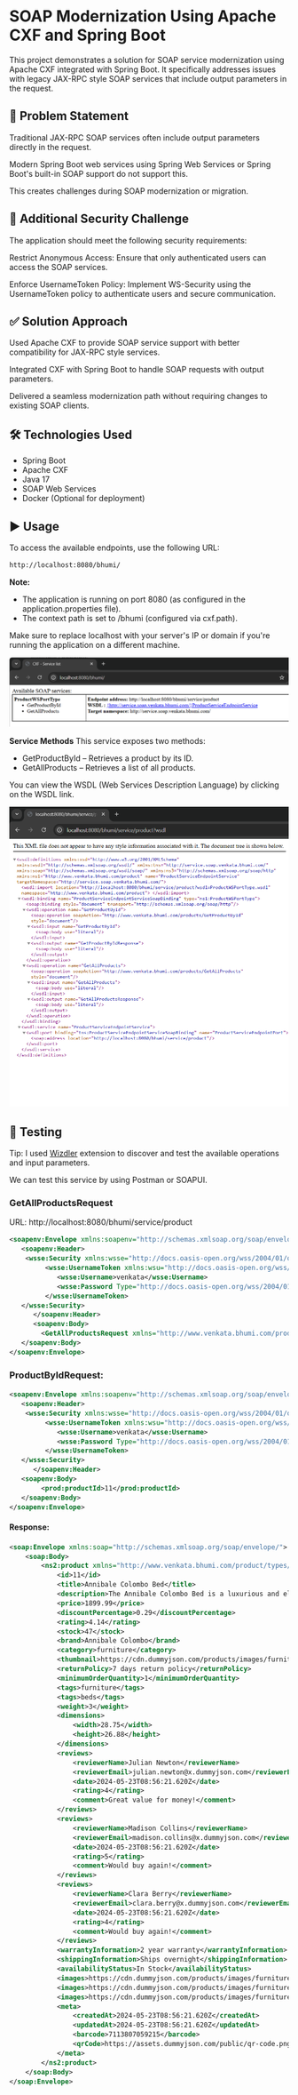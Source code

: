 # SOAP Modernization Using Apache CXF and Spring Boot

This project demonstrates a solution for SOAP service modernization using Apache CXF integrated with Spring Boot. It specifically addresses issues with legacy JAX-RPC style SOAP services that include output parameters in the request.

## 🚀 Problem Statement

Traditional JAX-RPC SOAP services often include output parameters directly in the request.

Modern Spring Boot web services using Spring Web Services or Spring Boot's built-in SOAP support do not support this.

This creates challenges during SOAP modernization or migration.

## 🚧 Additional Security Challenge
The application should meet the following security requirements:

Restrict Anonymous Access: Ensure that only authenticated users can access the SOAP services.

Enforce UsernameToken Policy: Implement WS-Security using the UsernameToken policy to authenticate users and secure communication.

## ✅ Solution Approach

Used Apache CXF to provide SOAP service support with better compatibility for JAX-RPC style services.

Integrated CXF with Spring Boot to handle SOAP requests with output parameters.

Delivered a seamless modernization path without requiring changes to existing SOAP clients.

## 🛠️ Technologies Used

* Spring Boot
* Apache CXF
* Java 17
* SOAP Web Services
* Docker (Optional for deployment)

## ▶️ Usage
To access the available endpoints, use the following URL:

```bash
http://localhost:8080/bhumi/
```
**Note:**

- The application is running on port 8080 (as configured in the application.properties file). 
- The context path is set to /bhumi (configured via cxf.path).

Make sure to replace localhost with your server's IP or domain if you're running the application on a different machine.

![img.png](assets/service.png)

**Service Methods**
This service exposes two methods:

- GetProductById – Retrieves a product by its ID.
- GetAllProducts – Retrieves a list of all products.

You can view the WSDL (Web Services Description Language) by clicking on the WSDL link.

![wsdl.png](assets/wsdl.png)

## 🔧 Testing

Tip: I used [Wizdler](https://chromewebstore.google.com/detail/wizdler/oebpmncolmhiapingjaagmapififiakb?hl=en)  extension to discover and test the available operations and input parameters.

We can test this service by using Postman or SOAPUI.

### GetAllProductsRequest
URL: http://localhost:8080/bhumi/service/product
```xml
<soapenv:Envelope xmlns:soapenv="http://schemas.xmlsoap.org/soap/envelope/" xmlns:prod="http://www.venkata.bhumi.com/product">
   <soapenv:Header>
    <wsse:Security xmlns:wsse="http://docs.oasis-open.org/wss/2004/01/oasis-200401-wss-wssecurity-secext-1.0.xsd" xmlns="http://docs.oasis-open.org/wss/2004/01/oasis-200401-wss-wssecurity-secext-1.0.xsd" soapenv:mustUnderstand="1">
         <wsse:UsernameToken xmlns:wsu="http://docs.oasis-open.org/wss/2004/01/oasis-200401-wss-wssecurity-utility-1.0.xsd"  wsu:Id="XWSSGID-1272659251049-1841441677" xmlns:wsse="http://docs.oasis-open.org/wss/2004/01/oasis-200401-wss-wssecurity-secext-1.0.xsd" xmlns="http://docs.oasis-open.org/wss/2004/01/oasis-200401-wss-wssecurity-secext-1.0.xsd">
            <wsse:Username>venkata</wsse:Username>
            <wsse:Password Type="http://docs.oasis-open.org/wss/2004/01/oasis-200401-wss-username-token-profile-1.0#PasswordText">bhumi</wsse:Password>
         </wsse:UsernameToken>
   </wsse:Security>
      </soapenv:Header>
      <soapenv:Body>
        <GetAllProductsRequest xmlns="http://www.venkata.bhumi.com/product/types/"/>
   </soapenv:Body>
</soapenv:Envelope>
```
### ProductByIdRequest:
```xml
<soapenv:Envelope xmlns:soapenv="http://schemas.xmlsoap.org/soap/envelope/" xmlns:prod="http://www.venkata.bhumi.com/product">
   <soapenv:Header>
    <wsse:Security xmlns:wsse="http://docs.oasis-open.org/wss/2004/01/oasis-200401-wss-wssecurity-secext-1.0.xsd" xmlns="http://docs.oasis-open.org/wss/2004/01/oasis-200401-wss-wssecurity-secext-1.0.xsd" soapenv:mustUnderstand="1">
         <wsse:UsernameToken xmlns:wsu="http://docs.oasis-open.org/wss/2004/01/oasis-200401-wss-wssecurity-utility-1.0.xsd"  wsu:Id="XWSSGID-1272659251049-1841441677" xmlns:wsse="http://docs.oasis-open.org/wss/2004/01/oasis-200401-wss-wssecurity-secext-1.0.xsd" xmlns="http://docs.oasis-open.org/wss/2004/01/oasis-200401-wss-wssecurity-secext-1.0.xsd">
            <wsse:Username>venkata</wsse:Username>
            <wsse:Password Type="http://docs.oasis-open.org/wss/2004/01/oasis-200401-wss-username-token-profile-1.0#PasswordText">bhumi</wsse:Password>
         </wsse:UsernameToken>
   </wsse:Security>
      </soapenv:Header>
   <soapenv:Body>
        <prod:productId>11</prod:productId>
   </soapenv:Body>
</soapenv:Envelope>
```

#### Response:
```xml
<soap:Envelope xmlns:soap="http://schemas.xmlsoap.org/soap/envelope/">
    <soap:Body>
        <ns2:product xmlns="http://www.venkata.bhumi.com/product/types/" xmlns:ns2="http://www.venkata.bhumi.com/product">
            <id>11</id>
            <title>Annibale Colombo Bed</title>
            <description>The Annibale Colombo Bed is a luxurious and elegant bed frame, crafted with high-quality materials for a comfortable and stylish bedroom.</description>
            <price>1899.99</price>
            <discountPercentage>0.29</discountPercentage>
            <rating>4.14</rating>
            <stock>47</stock>
            <brand>Annibale Colombo</brand>
            <category>furniture</category>
            <thumbnail>https://cdn.dummyjson.com/products/images/furniture/Annibale%20Colombo%20Bed/thumbnail.png</thumbnail>
            <returnPolicy>7 days return policy</returnPolicy>
            <minimumOrderQuantity>1</minimumOrderQuantity>
            <tags>furniture</tags>
            <tags>beds</tags>
            <weight>3</weight>
            <dimensions>
                <width>28.75</width>
                <height>26.88</height>
            </dimensions>
            <reviews>
                <reviewerName>Julian Newton</reviewerName>
                <reviewerEmail>julian.newton@x.dummyjson.com</reviewerEmail>
                <date>2024-05-23T08:56:21.620Z</date>
                <rating>4</rating>
                <comment>Great value for money!</comment>
            </reviews>
            <reviews>
                <reviewerName>Madison Collins</reviewerName>
                <reviewerEmail>madison.collins@x.dummyjson.com</reviewerEmail>
                <date>2024-05-23T08:56:21.620Z</date>
                <rating>5</rating>
                <comment>Would buy again!</comment>
            </reviews>
            <reviews>
                <reviewerName>Clara Berry</reviewerName>
                <reviewerEmail>clara.berry@x.dummyjson.com</reviewerEmail>
                <date>2024-05-23T08:56:21.620Z</date>
                <rating>4</rating>
                <comment>Would buy again!</comment>
            </reviews>
            <warrantyInformation>2 year warranty</warrantyInformation>
            <shippingInformation>Ships overnight</shippingInformation>
            <availabilityStatus>In Stock</availabilityStatus>
            <images>https://cdn.dummyjson.com/products/images/furniture/Annibale%20Colombo%20Bed/1.png</images>
            <images>https://cdn.dummyjson.com/products/images/furniture/Annibale%20Colombo%20Bed/2.png</images>
            <images>https://cdn.dummyjson.com/products/images/furniture/Annibale%20Colombo%20Bed/3.png</images>
            <meta>
                <createdAt>2024-05-23T08:56:21.620Z</createdAt>
                <updatedAt>2024-05-23T08:56:21.620Z</updatedAt>
                <barcode>7113807059215</barcode>
                <qrCode>https://assets.dummyjson.com/public/qr-code.png</qrCode>
            </meta>
        </ns2:product>
    </soap:Body>
</soap:Envelope>
```



